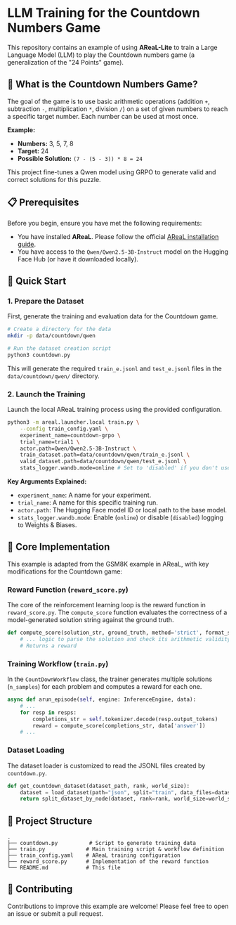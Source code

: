 # LLM Training for the Countdown Numbers Game

This repository contains an example of using **AReaL-Lite** to train a Large Language Model (LLM) to play the Countdown numbers game (a generalization of the "24 Points" game).

## 🎯 What is the Countdown Numbers Game?

The goal of the game is to use basic arithmetic operations (addition `+`, subtraction `-`, multiplication `*`, division `/`) on a set of given numbers to reach a specific target number. Each number can be used at most once.

**Example:**
*   **Numbers:** 3, 5, 7, 8
*   **Target:** 24
*   **Possible Solution:** `(7 - (5 - 3)) * 8 = 24`

This project fine-tunes a Qwen model using GRPO to generate valid and correct solutions for this puzzle.

## 📋 Prerequisites

Before you begin, ensure you have met the following requirements:

*   You have installed **AReaL**. Please follow the official [AReaL installation guide](https://inclusionai.github.io/AReaL/tutorial/installation.html).
*   You have access to the `Qwen/Qwen2.5-3B-Instruct` model on the Hugging Face Hub (or have it downloaded locally).

## 🚀 Quick Start

### 1. Prepare the Dataset

First, generate the training and evaluation data for the Countdown game.

```bash
# Create a directory for the data
mkdir -p data/countdown/qwen

# Run the dataset creation script
python3 countdown.py
```
This will generate the required `train_e.jsonl` and `test_e.jsonl` files in the `data/countdown/qwen/` directory.

### 2. Launch the Training

Launch the local AReaL training process using the provided configuration.

```bash
python3 -m areal.launcher.local train.py \
    --config train_config.yaml \
    experiment_name=countdown-grpo \
    trial_name=trial1 \
    actor.path=Qwen/Qwen2.5-3B-Instruct \
    train_dataset.path=data/countdown/qwen/train_e.jsonl \
    valid_dataset.path=data/countdown/qwen/test_e.jsonl \
    stats_logger.wandb.mode=online # Set to 'disabled' if you don't use Weights & Biases
```

**Key Arguments Explained:**
*   `experiment_name`: A name for your experiment.
*   `trial_name`: A name for this specific training run.
*   `actor.path`: The Hugging Face model ID or local path to the base model.
*   `stats_logger.wandb.mode`: Enable (`online`) or disable (`disabled`) logging to Weights & Biases.

## 🧠 Core Implementation

This example is adapted from the GSM8K example in AReaL, with key modifications for the Countdown game:

### Reward Function (`reward_score.py`)
The core of the reinforcement learning loop is the reward function in `reward_score.py`. The `compute_score` function evaluates the correctness of a model-generated solution string against the ground truth.

```python
def compute_score(solution_str, ground_truth, method='strict', format_score=0.1, score=1.):
    # ... logic to parse the solution and check its arithmetic validity ...
    # Returns a reward 
```

### Training Workflow (`train.py`)
In the `CountDownWorkflow` class, the trainer generates multiple solutions (`n_samples`) for each problem and computes a reward for each one.

```python
async def arun_episode(self, engine: InferenceEngine, data):
    # ...
    for resp in resps:
        completions_str = self.tokenizer.decode(resp.output_tokens)
        reward = compute_score(completions_str, data['answer'])
    # ...
```

### Dataset Loading
The dataset loader is customized to read the JSONL files created by `countdown.py`.

```python
def get_countdown_dataset(dataset_path, rank, world_size):
    dataset = load_dataset(path="json", split="train", data_files=dataset_path)
    return split_dataset_by_node(dataset, rank=rank, world_size=world_size)
```

## 📁 Project Structure

```
.
├── countdown.py          # Script to generate training data
├── train.py             # Main training script & workflow definition
├── train_config.yaml    # AReaL training configuration
├── reward_score.py      # Implementation of the reward function
└── README.md            # This file
```

## 🤝 Contributing

Contributions to improve this example are welcome! Please feel free to open an issue or submit a pull request.
